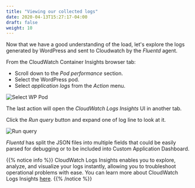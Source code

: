 ```yaml
---
title: "Viewing our collected logs"
date: 2020-04-13T15:27:17-04:00
draft: false
weight: 10
---
```


Now that we have a good understanding of the load, let's explore the logs generated by WordPress and sent to Cloudwatch by the _Fluentd_ agent.

From the CloudWatch Container Insights browser tab:

* Scroll down to the _Pod performance_ section.
* Select the WordPress pod.
* Select _application logs_ from the _Action_ menu.

![Select WP Pod](/images/ekscwci/insight_logs_01.png)

The last action will open the _CloudWatch Logs Insights_ UI in another tab.

Click the _Run query_ button and  expand one of log line to look at it.

![Run query](/images/ekscwci/insight_logs_02.png)

_Fluentd_ has split the JSON files into multiple fields that could be easily parsed for debugging or to be included into Custom Application Dashboard.

{{% notice info %}}
CloudWatch Logs Insights enables you to explore, analyze, and visualize your logs instantly, allowing you to troubleshoot operational problems with ease. You can learn more about CloudWatch Logs Insights [here](https://docs.aws.amazon.com/AmazonCloudWatch/latest/logs/AnalyzingLogData.html).
{{% /notice %}}
